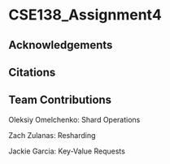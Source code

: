# CSE138_Assignment4

## Acknowledgements

## Citations

## Team Contributions

Oleksiy Omelchenko: Shard Operations

Zach Zulanas: Resharding

Jackie Garcia: Key-Value Requests
